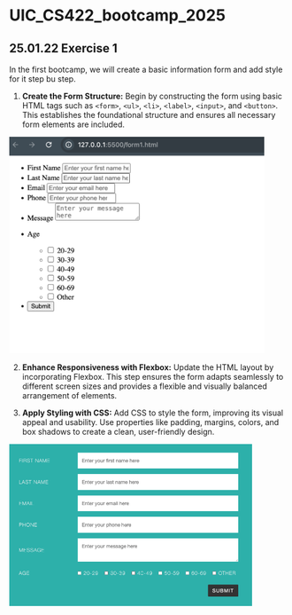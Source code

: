 # UIC_CS422_bootcamp_2025

## 25.01.22 Exercise 1

In the first bootcamp, we will create a basic information form and add style for it step bu step.

1. **Create the Form Structure:** Begin by constructing the form using basic HTML tags such as `<form>`, `<ul>`, `<li>`, `<label>`, `<input>`, and `<button>`. This establishes the foundational structure and ensures all necessary form elements are included.

<img src="base.png" alt="form1" style="zoom: 45%;" />

2. **Enhance Responsiveness with Flexbox:** Update the HTML layout by incorporating Flexbox. This step ensures the form adapts seamlessly to different screen sizes and provides a flexible and visually balanced arrangement of elements.

3. **Apply Styling with CSS:** Add CSS to style the form, improving its visual appeal and usability. Use properties like padding, margins, colors, and box shadows to create a clean, user-friendly design.

<img src="form.png" alt="form2" style="zoom: 50%;" />
